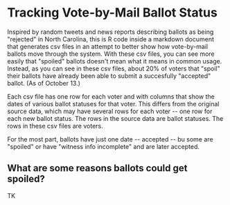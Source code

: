 # Tracking Vote-by-Mail Ballot Status

Inspired by random tweets and news reports describing ballots as being "rejected" in North Carolina, this is R code inside a markdown document that generates csv files in an attempt to better show how vote-by-mail ballots move through the system. With these csv files, you can see more easily that "spoiled" ballots doesn't mean what it means in common usage. Instead, as you can see in these csv files, about 20% of voters that "spoil" their ballots have already been able to submit a succesfully "accepted" ballot. (As of October 13.)

Each csv file has one row for each voter and with columns that show the dates of various ballot statuses for that voter. This differs from the original source data, which may have several rows for each voter -- one row for each new ballot status. The rows in the source data are ballot statuses. The rows in these csv files are voters.

For the most part, ballots have just one date -- accepted -- bu some are "spoiled" or have "witness info incomplete" and are later accepted.

## What are some reasons ballots could get spoiled?
TK
